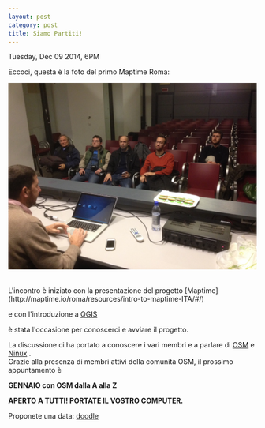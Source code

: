 ```yaml
---
layout: post
category: post
title: Siamo Partiti!
---
```


Tuesday, Dec 09 2014, 6PM

Eccoci, questa è la foto del primo Maptime Roma:

![Maptime Roma Dic 2014](https://raw.githubusercontent.com/maptime/roma/gh-pages/img/dec_2014.JPG)


<br/>
L'incontro è iniziato con la presentazione del progetto [Maptime](http://maptime.io/roma/resources/intro-to-maptime-ITA/#/)

e con l'introduzione a [QGIS](http://maptime.io/roma/resources/qgis-101-ITA/#/)

è stata l'occasione per conoscerci e avviare il progetto.<br/>

La discussione ci ha portato a conoscere i vari membri e a parlare di [OSM](http://openstreetmap.it/)  e [Ninux](http://wiki.ninux.org/) .<br/>
Grazie alla presenza di membri attivi della comunità OSM, il prossimo appuntamento è<br/>


__GENNAIO con OSM dalla A alla Z__ <br/>

__APERTO A TUTTI! PORTATE IL VOSTRO COMPUTER.__ <br/>

Proponete una data: [doodle](http://doodle.com/a3rv5utkdc2bzkyp#table)
